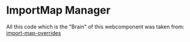 # ImportMap Manager

All this code which is the "Brain" of this webcomponent was taken from: [import-map-overrides](https://github.com/single-spa/import-map-overrides) 
